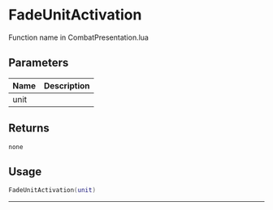 # FadeUnitActivation

Function name in CombatPresentation.lua

## Parameters

| Name | Description |
| ---- | ----------- |
| unit |             |

## Returns

`none`

## Usage

```lua
FadeUnitActivation(unit)
```

---
